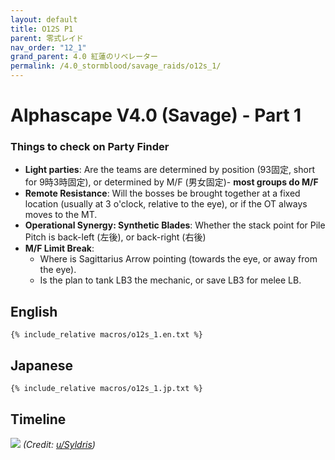 ```yaml
---
layout: default
title: O12S P1
parent: 零式レイド
nav_order: "12_1"
grand_parent: 4.0 紅蓮のリベレーター
permalink: /4.0_stormblood/savage_raids/o12s_1/
---
```


# Alphascape V4.0 (Savage) - Part 1

### Things to check on Party Finder

- **Light parties**: Are the teams are determined by position (93固定, short for 9時3時固定), or determined by M/F (男女固定)- **most groups do M/F**
- **Remote Resistance**: Will the bosses be brought together at a fixed location (usually at 3 o'clock, relative to the eye), or if the OT always moves to the MT.
- **Operational Synergy: Synthetic Blades**: Whether the stack point for Pile Pitch is back-left (左後), or back-right (右後)
- **M/F Limit Break**:
  - Where is Sagittarius Arrow pointing (towards the eye, or away from the eye).
  - Is the plan to tank LB3 the mechanic, or save LB3 for melee LB.

## English
```
{% include_relative macros/o12s_1.en.txt %}
```

## Japanese
```
{% include_relative macros/o12s_1.jp.txt %}
```

## Timeline

![](https://i.redd.it/ndbmfa6kgkp11.png)
*(Credit: [u/Syldris](https://www.reddit.com/r/ffxiv/comments/9kff83/alphascapesavage_rotation_and_timeline_images_list/))*